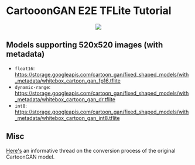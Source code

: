 # CartooonGAN E2E TFLite Tutorial

<div align="center"><img src="https://i.ibb.co/ZXtwJjV/Webp-net-resizeimage.png"></img></div>

<!--
## Models (populated with metadata)
- `float16`: https://storage.googleapis.com/cartoon_gan/model_with_metadata/whitebox_cartoon_gan_fp16.tflite 
- `dynamic-range`: https://storage.googleapis.com/cartoon_gan/model_with_metadata/whitebox_cartoon_gan_dr.tflite
- `int8`: https://storage.googleapis.com/cartoon_gan/model_with_metadata/whitebox_cartoon_gan_int8.tflite
-->

## Models supporting 520x520 images (with metadata)
- `float16`: https://storage.googleapis.com/cartoon_gan/fixed_shaped_models/with_metadata/whitebox_cartoon_gan_fp16.tflite
- `dynamic-range`: https://storage.googleapis.com/cartoon_gan/fixed_shaped_models/with_metadata/whitebox_cartoon_gan_dr.tflite
- `int8`: https://storage.googleapis.com/cartoon_gan/fixed_shaped_models/with_metadata/whitebox_cartoon_gan_int8.tflite

## Misc
[Here's](https://github.com/ml-gde/e2e-tflite-tutorials/issues/9) an informative thread on the conversion process of the original CartoonGAN model. 
